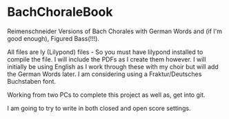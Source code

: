 # BachChoraleBook
Reimenschneider Versions of Bach Chorales with German Words and (if I'm good enough), Figured Bass(!!!). 

All files are ly (Lilypond) files - So you must have lilypond installed to compile the file.  I will include the PDFs as I create them however.  I will initially be using English as I work through these with my choir but will add the German Words later.  I am considering using a Fraktur/Deutsches Buchstaben font.

Working from two PCs to complete this project as well as, get into git.   

I am going to try to write in both closed and open score settings.  
